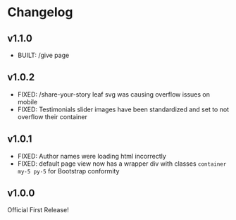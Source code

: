 # Changelog

## v1.1.0

- BUILT: /give page

## v1.0.2

- FIXED: /share-your-story leaf svg was causing overflow issues on mobile
- FIXED: Testimonials slider images have been standardized and set to not overflow their container

## v1.0.1

- FIXED: Author names were loading html incorrectly
- FIXED: default page view now has a wrapper div with classes `container my-5 py-5` for Bootstrap conformity

## v1.0.0

Official First Release!
